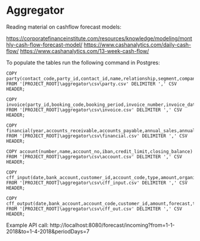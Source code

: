 # Aggregator

Reading material on cashflow forecast models:

https://corporatefinanceinstitute.com/resources/knowledge/modeling/monthly-cash-flow-forecast-model/
https://www.cashanalytics.com/daily-cash-flow/
https://www.cashanalytics.com/13-week-cash-flow/

To populate the tables run the following command in Postgres:

```
COPY party(contact_code,party_id,contact_id,name,relationship,segment,company_id) 
FROM '[PROJECT_ROOT]\aggregator\csv\party.csv' DELIMITER ',' CSV HEADER;

COPY invoice(party_id,booking_code,booking_period,invoice_number,invoice_date,due_date,closed_date,remark,currency,amount,tax_amount,company_id,ledger) 
FROM '[PROJECT_ROOT]\aggregator\csv\invoice.csv' DELIMITER ',' CSV HEADER;

COPY financial(year,accounts_receivable,accounts_payable,annual_sales,annual_purchases,inventory,cost_of_goods_sold,days,currency,initial_liquidity,initial_liquidity_date) 
FROM '[PROJECT_ROOT]\aggregator\csv\financial.csv' DELIMITER ',' CSV HEADER;

COPY account(number,name,account_no,iban,credit_limit,closing_balance) 
FROM '[PROJECT_ROOT]\aggregator\csv\account.csv' DELIMITER ',' CSV HEADER;

COPY cff_input(date,bank_account,customer_id,account_code,type,amount,organisation,forecast) 
FROM '[PROJECT_ROOT]\aggregator\csv\cff_input.csv' DELIMITER ',' CSV HEADER;

COPY cff_output(date,bank_account,account_code,customer_id,amount,forecast,type) 
FROM '[PROJECT_ROOT]\aggregator\csv\cff_out.csv' DELIMITER ',' CSV HEADER;
```

Example API call: http://localhost:8080/forecast/incoming?from=1-1-2018&to=1-4-2018&periodDays=7

